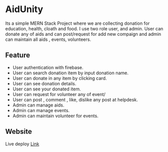 
# AidUnity

Its a simple MERN Stack Project   where we are collecting donation for education, health, cloath and food. I use two role user, and admin. User can donate any of aids and can post/request for add new compaign and admin can maintain all aids , events, volunteers.

## Feature

- User authentication with firebase.
- User can search donation item by input donation name.
- User can donate in any item by clicking card.
- User can see donation details.
- User can see your donated item.
- User can request for volunteer any of event/
- User can post , comment , like, dislike any post at helpdesk.
- Admin can manage aids.
- Admin can manage events.
- Admin can maintain volunteer for events.


## Website

 Live deploy [Link](https://donation-campaign-1091e.web.app/)